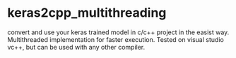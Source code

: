 # keras2cpp_multithreading
convert and use your keras trained model in c/c++ project in the easist way. Multithreaded implementation for faster execution. Tested on visual studio vc++, but can be used with any other compiler.
